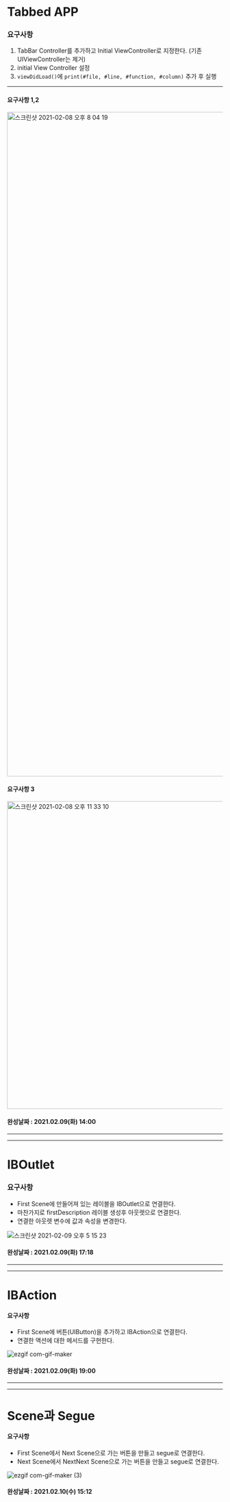 # Tabbed APP

### 요구사항
1. TabBar Controller를 추가하고 Initial ViewController로 지정한다. (기존 UIViewController는 제거)
2. initial View Controller 설정
3. `viewDidLoad()`에 `print(#file, #line, #function, #column)` 추가 후 실행
---

#### 요구사항 1,2
<img width="1552" alt="스크린샷 2021-02-08 오후 8 04 19" src="https://user-images.githubusercontent.com/73683735/107233559-1109de80-6a66-11eb-927d-173fa2cc426c.png">

#### 요구사항 3
<img width="719" alt="스크린샷 2021-02-08 오후 11 33 10" src="https://user-images.githubusercontent.com/73683735/107233567-12d3a200-6a66-11eb-8fc1-23fa8bb25841.png">

#### 완성날짜 : 2021.02.09(화) 14:00


---
---

# IBOutlet

### 요구사항
- First Scene에 만들어져 있는 레이블을 IBOutlet으로 연결한다.
- 마찬가지로 firstDescription 레이블 생성후 아웃렛으로 연결한다.
- 연결한 아웃렛 변수에 값과 속성을 변경한다.



![스크린샷 2021-02-09 오후 5 15 23](https://user-images.githubusercontent.com/73683735/107334968-ba9aaf80-6afa-11eb-9f5e-662fb42a083d.png)



#### 완성날짜 : 2021.02.09(화) 17:18


---
---

# IBAction

#### 요구사항
- First Scene에 버튼(UIButton)을 추가하고 IBAction으로 연결한다.
- 연결한 액션에 대한 메서드를 구현한다.

![ezgif com-gif-maker](https://user-images.githubusercontent.com/73683735/107347170-e45ad300-6b08-11eb-922f-3c9f8da2fc06.gif)

#### 완성날짜 : 2021.02.09(화) 19:00


---
---

# Scene과 Segue

#### 요구사항
- First Scene에서 Next Scene으로 가는 버튼을 만들고 segue로 연결한다.
- Next Scene에서 NextNext Scene으로 가는 버튼을 만들고 segue로 연결한다.

![ezgif com-gif-maker (3)](https://user-images.githubusercontent.com/73683735/107472331-1a07c680-6bb2-11eb-954f-ea53cbfa2f1b.gif)

#### 완성날짜 : 2021.02.10(수) 15:12
